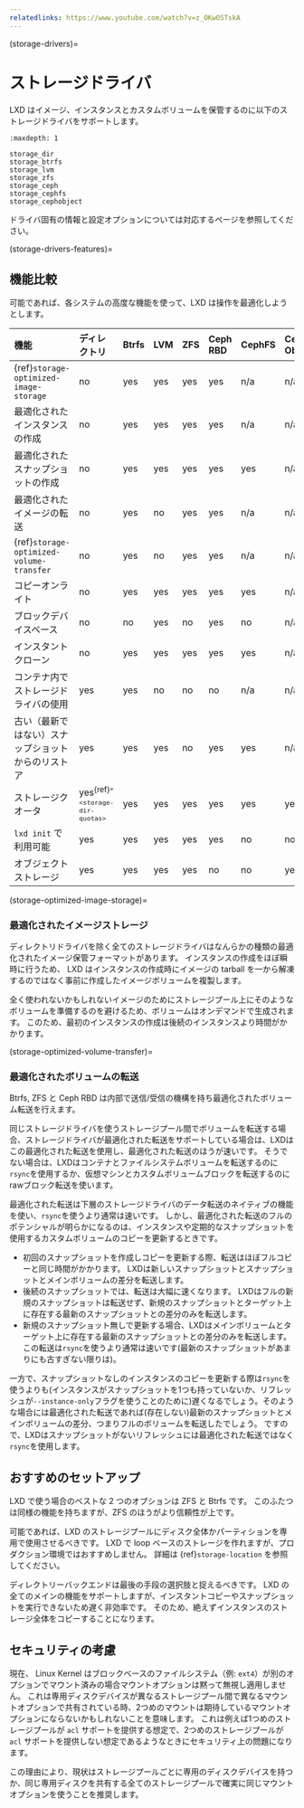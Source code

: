 ```yaml
---
relatedlinks: https://www.youtube.com/watch?v=z_OKwO5TskA
---
```


(storage-drivers)=
# ストレージドライバ

LXD はイメージ、インスタンスとカスタムボリュームを保管するのに以下のストレージドライバをサポートします。

```{toctree}
:maxdepth: 1

storage_dir
storage_btrfs
storage_lvm
storage_zfs
storage_ceph
storage_cephfs
storage_cephobject
```

ドライバ固有の情報と設定オプションについては対応するページを参照してください。

(storage-drivers-features)=
## 機能比較

可能であれば、各システムの高度な機能を使って、LXD は操作を最適化しようとします。

機能                                               | ディレクトリ                                | Btrfs | LVM  | ZFS  | Ceph RBD | CephFS | Ceph Object
:---                                               | :---                                        | :---  | :--- | :--- | :---     | :---   | :---
{ref}`storage-optimized-image-storage`             | no                                          | yes   | yes  | yes  | yes      | n/a    | n/a
最適化されたインスタンスの作成                     | no                                          | yes   | yes  | yes  | yes      | n/a    | n/a
最適化されたスナップショットの作成                 | no                                          | yes   | yes  | yes  | yes      | yes    | n/a
最適化されたイメージの転送                         | no                                          | yes   | no   | yes  | yes      | n/a    | n/a
{ref}`storage-optimized-volume-transfer`           | no                                          | yes   | no   | yes  | yes      | n/a    | n/a
コピーオンライト                                   | no                                          | yes   | yes  | yes  | yes      | yes    | n/a
ブロックデバイスベース                             | no                                          | no    | yes  | no   | yes      | no     | n/a
インスタントクローン                               | no                                          | yes   | yes  | yes  | yes      | yes    | n/a
コンテナ内でストレージドライバの使用               | yes                                         | yes   | no   | no   | no       | n/a    | n/a
古い（最新ではない）スナップショットからのリストア | yes                                         | yes   | yes  | no   | yes      | yes    | n/a
ストレージクオータ                                 | yes<sup>{ref}`* <storage-dir-quotas>`</sup> | yes   | yes  | yes  | yes      | yes    | yes
`lxd init` で利用可能                              | yes                                         | yes   | yes  | yes  | yes      | no     | no
オブジェクトストレージ                             | yes                                         | yes   | yes  | yes  | no       | no     | yes

(storage-optimized-image-storage)=
### 最適化されたイメージストレージ

ディレクトリドライバを除く全てのストレージドライバはなんらかの種類の最適化されたイメージ保管フォーマットがあります。
インスタンスの作成をほぼ瞬時に行うため、 LXD はインスタンスの作成時にイメージの tarball を一から解凍するのではなく事前に作成したイメージボリュームを複製します。

全く使われないかもしれないイメージのためにストレージプール上にそのようなボリュームを準備するのを避けるため、ボリュームはオンデマンドで生成されます。
このため、最初のインスタンスの作成は後続のインスタンスより時間がかかります。

(storage-optimized-volume-transfer)=
### 最適化されたボリュームの転送

Btrfs, ZFS と Ceph RBD は内部で送信/受信の機構を持ち最適化されたボリューム転送を行えます。

同じストレージドライバを使うストレージプール間でボリュームを転送する場合、ストレージドライバが最適化された転送をサポートしている場合は、LXDはこの最適化された転送を使用し、最適化された転送のほうが速いです。
そうでない場合は、LXDはコンテナとファイルシステムボリュームを転送するのに`rsync`を使用するか、仮想マシンとカスタムボリュームブロックを転送するのにrawブロック転送を使います。

最適化された転送は下層のストレージドライバのデータ転送のネイティブの機能を使い、`rsync`を使うより通常は速いです。
しかし、最適化された転送のフルのポテンシャルが明らかになるのは、インスタンスや定期的なスナップショットを使用するカスタムボリュームのコピーを更新するときです。

- 初回のスナップショットを作成しコピーを更新する際、転送はほぼフルコピーと同じ時間がかかります。
  LXDは新しいスナップショットとスナップショットとメインボリュームの差分を転送します。
- 後続のスナップショットでは、転送は大幅に速くなります。
  LXDはフルの新規のスナップショットは転送せず、新規のスナップショットとターゲット上に存在する最新のスナップショットとの差分のみを転送します。
- 新規のスナップショット無しで更新する場合、LXDはメインボリュームとターゲット上に存在する最新のスナップショットとの差分のみを転送します。
  この転送は`rsync`を使うより通常は速いです(最新のスナップショットがあまりにも古すぎない限りは)。

一方で、スナップショットなしのインスタンスのコピーを更新する際は`rsync`を使うよりも(インスタンスがスナップショットを1つも持っていないか、リフレッシュが`--instance-only`フラグを使うことのために)遅くなるでしょう。そのような場合には最適化された転送であれば(存在しない)最新のスナップショットとメインボリュームの差分、つまりフルのボリュームを転送したでしょう。
ですので、LXDはスナップショットがないリフレッシュには最適化された転送ではなく`rsync`を使用します。

## おすすめのセットアップ

LXD で使う場合のベストな 2 つのオプションは ZFS と Btrfs です。
このふたつは同様の機能を持ちますが、ZFS のほうがより信頼性が上です。

可能であれば、LXD のストレージプールにディスク全体かパーティションを専用で使用させるべきです。
LXD で loop ベースのストレージを作れますが、プロダクション環境ではおすすめしません。
詳細は {ref}`storage-location` を参照してください。

ディレクトリーバックエンドは最後の手段の選択肢と捉えるべきです。
LXD の全てのメインの機能をサポートしますが、インスタントコピーやスナップショットを実行できないため遅く非効率です。
そのため、絶えずインスタンスのストレージ全体をコピーすることになります。

## セキュリティの考慮

現在、 Linux Kernel はブロックベースのファイルシステム（例: `ext4`）が別のオプションでマウント済みの場合マウントオプションは黙って無視し適用しません。
これは専用ディスクデバイスが異なるストレージプール間で異なるマウントオプションで共有されている時、2つめのマウントは期待しているマウントオプションにならないかもしれないことを意味します。
これは例えば1つめのストレージプールが `acl` サポートを提供する想定で、2つめのストレージプールが `acl` サポートを提供しない想定であるようなときにセキュリティ上の問題になります。

この理由により、現状はストレージプールごとに専用のディスクデバイスを持つか、同じ専用ディスクを共有する全てのストレージプールで確実に同じマウントオプションを使うことを推奨します。
